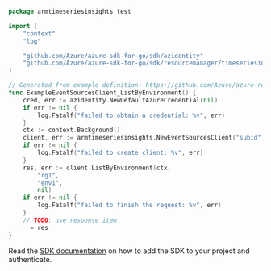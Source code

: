 ```go
package armtimeseriesinsights_test

import (
	"context"
	"log"

	"github.com/Azure/azure-sdk-for-go/sdk/azidentity"
	"github.com/Azure/azure-sdk-for-go/sdk/resourcemanager/timeseriesinsights/armtimeseriesinsights"
)

// Generated from example definition: https://github.com/Azure/azure-rest-api-specs/tree/main/specification/timeseriesinsights/resource-manager/Microsoft.TimeSeriesInsights/stable/2020-05-15/examples/EventSourcesListByEnvironment.json
func ExampleEventSourcesClient_ListByEnvironment() {
	cred, err := azidentity.NewDefaultAzureCredential(nil)
	if err != nil {
		log.Fatalf("failed to obtain a credential: %v", err)
	}
	ctx := context.Background()
	client, err := armtimeseriesinsights.NewEventSourcesClient("subid", cred, nil)
	if err != nil {
		log.Fatalf("failed to create client: %v", err)
	}
	res, err := client.ListByEnvironment(ctx,
		"rg1",
		"env1",
		nil)
	if err != nil {
		log.Fatalf("failed to finish the request: %v", err)
	}
	// TODO: use response item
	_ = res
}
```

Read the [SDK documentation](https://github.com/Azure/azure-sdk-for-go/blob/sdk%2Fresourcemanager%2Ftimeseriesinsights%2Farmtimeseriesinsights%2Fv1.0.0/sdk/resourcemanager/timeseriesinsights/armtimeseriesinsights/README.md) on how to add the SDK to your project and authenticate.
